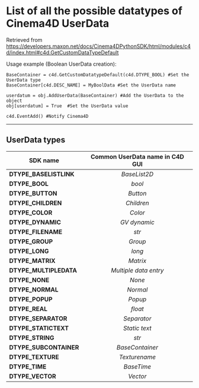 # List of all the possible datatypes of Cinema4D UserData
Retrieved from https://developers.maxon.net/docs/Cinema4DPythonSDK/html/modules/c4d/index.html#c4d.GetCustomDataTypeDefault

Usage example (Boolean UserData creation):

    BaseContainer = c4d.GetCustomDatatypeDefault(c4d.DTYPE_BOOL) #Set the UserData type
    BaseContainer[c4d.DESC_NAME] = MyBoolData #Set the UserData name
    
    userdatum = obj.AddUserData(BaseContainer) #Add the UserData to the object
    obj[userdatum] = True  #Set the UserData value
    
    c4d.EventAdd() #Notify Cinema4D
___

## UserData types
| SDK name | Common UserData name in C4D GUI |
|-----------| :---------: |
__DTYPE_BASELISTLINK__   |   _BaseList2D_ 
__DTYPE_BOOL__          |    _bool_ 
__DTYPE_BUTTON__	    |   _Button_
__DTYPE_CHILDREN__	    |   _Children_
__DTYPE_COLOR__	        |   _Color_
__DTYPE_DYNAMIC__	    |   _GV dynamic_
__DTYPE_FILENAME__	    |   _str_
__DTYPE_GROUP__	        |   _Group_
__DTYPE_LONG__	        |   _long_
__DTYPE_MATRIX__	    |   _Matrix_
__DTYPE_MULTIPLEDATA__  |   _Multiple data entry_
__DTYPE_NONE__	        |   _None_
__DTYPE_NORMAL__	    |   _Normal_
__DTYPE_POPUP__	        |   _Popup_
__DTYPE_REAL__	        |   _float_
__DTYPE_SEPARATOR__ 	|   _Separator_
__DTYPE_STATICTEXT__	|   _Static text_
__DTYPE_STRING__	    |   _str_
__DTYPE_SUBCONTAINER__	|   _BaseContainer_
__DTYPE_TEXTURE__	    |   _Texturename_
__DTYPE_TIME__	        |   _BaseTime_
__DTYPE_VECTOR__	    |   _Vector_

